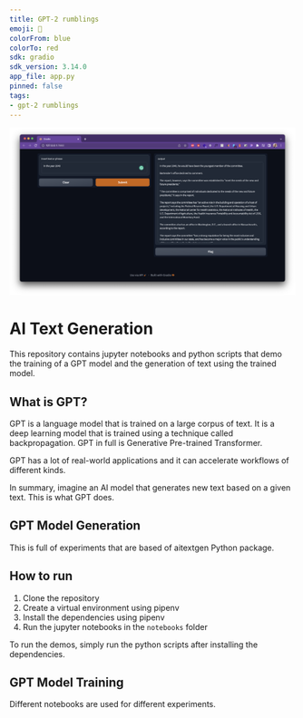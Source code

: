 ```yaml
---
title: GPT-2 rumblings
emoji: 🤖
colorFrom: blue
colorTo: red
sdk: gradio
sdk_version: 3.14.0
app_file: app.py
pinned: false
tags:
- gpt-2 rumblings
---
```


![](img/demo_1.png)

# AI Text Generation
This repository contains jupyter notebooks and python scripts that demo the training of a GPT model and the generation of text using the trained model. 

## What is GPT?
GPT is a language model that is trained on a large corpus of text. It is a deep learning model that is trained using a technique called backpropagation. GPT in full is Generative Pre-trained Transformer. 

GPT has a lot of real-world applications and it can accelerate workflows of different kinds. 

In summary, imagine an AI model that generates new text based on a given text. This is what GPT does.

## GPT Model Generation
This is full of experiments that are based of aitextgen Python package. 

## How to run
1. Clone the repository
2. Create a virtual environment using pipenv
3. Install the dependencies using pipenv
4. Run the jupyter notebooks in the `notebooks` folder

To run the demos, simply run the python scripts after installing the dependencies.

## GPT Model Training
Different notebooks are used for different experiments.